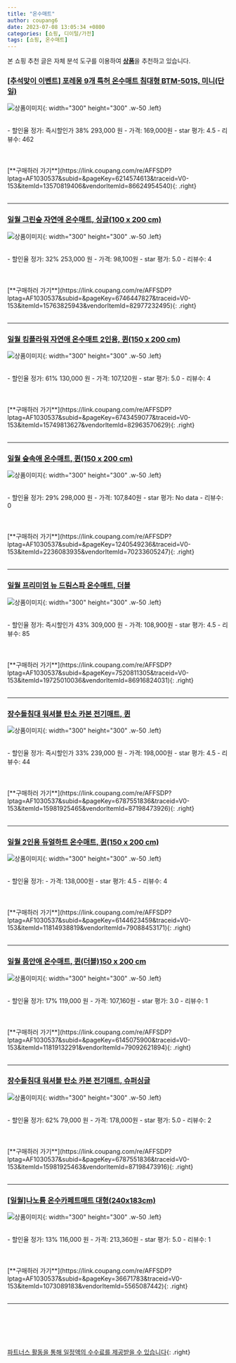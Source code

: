 ```yaml
---
title: "온수매트"
author: coupang6
date: 2023-07-08 13:05:34 +0800
categories: [쇼핑, 디이털/가전]
tags: [쇼핑, 온수매트]
---
```


본 쇼핑 추천 글은 자체 분석 도구를 이용하여 [**상품**](https://link.coupang.com/a/bao1ui)을 추천하고 있습니다.

### [[추석맞이 이벤트] 포레몽 9개 특허 온수매트 침대형 BTM-501S, 미니(단일)](https://link.coupang.com/re/AFFSDP?lptag=AF1030537&subid=&pageKey=6214574613&traceid=V0-153&itemId=13570819406&vendorItemId=86624954540)

![상품이미지](https://thumbnail7.coupangcdn.com/thumbnails/remote/230x230ex/image/vendor_inventory/cf14/71e388cf82ae5feb21149fb4fc56583d7357943b6cc756bc418a8a675c33.jpg){: width="300" height="300" .w-50 .left}


<br>
- 할인율 정가: 즉시할인가 38%  293,000   원
- 가격: 169,000원
- star 평가: 4.5
- 리뷰수: 462
<br>
<br>
<br>
<br>
[**구매하러 가기**](https://link.coupang.com/re/AFFSDP?lptag=AF1030537&subid=&pageKey=6214574613&traceid=V0-153&itemId=13570819406&vendorItemId=86624954540){: .right}
<br>
<br>

---

### [일월 그린숲 자연애 온수매트, 싱글(100 x 200 cm)](https://link.coupang.com/re/AFFSDP?lptag=AF1030537&subid=&pageKey=6746447827&traceid=V0-153&itemId=15763825943&vendorItemId=82977232495)

![상품이미지](https://thumbnail8.coupangcdn.com/thumbnails/remote/230x230ex/image/retail/images/3648349307733286-9a978062-4f6e-4486-8f78-f3efed8da30e.jpg){: width="300" height="300" .w-50 .left}


<br>
- 할인율 정가: 32%  253,000   원
- 가격: 98,100원
- star 평가: 5.0
- 리뷰수: 4
<br>
<br>
<br>
<br>
[**구매하러 가기**](https://link.coupang.com/re/AFFSDP?lptag=AF1030537&subid=&pageKey=6746447827&traceid=V0-153&itemId=15763825943&vendorItemId=82977232495){: .right}
<br>
<br>

---

### [일월 킹플라워 자연애 온수매트 2인용, 퀸(150 x 200 cm)](https://link.coupang.com/re/AFFSDP?lptag=AF1030537&subid=&pageKey=6743459077&traceid=V0-153&itemId=15749813627&vendorItemId=82963570629)

![상품이미지](https://thumbnail6.coupangcdn.com/thumbnails/remote/230x230ex/image/retail/images/2022/08/30/14/2/f8310d5c-bd58-4952-8af9-7272175fd2a6.png){: width="300" height="300" .w-50 .left}


<br>
- 할인율 정가: 61%  130,000   원
- 가격: 107,120원
- star 평가: 5.0
- 리뷰수: 4
<br>
<br>
<br>
<br>
[**구매하러 가기**](https://link.coupang.com/re/AFFSDP?lptag=AF1030537&subid=&pageKey=6743459077&traceid=V0-153&itemId=15749813627&vendorItemId=82963570629){: .right}
<br>
<br>

---

### [일월 숲속애 온수매트, 퀸(150 x 200 cm)](https://link.coupang.com/re/AFFSDP?lptag=AF1030537&subid=&pageKey=1240549236&traceid=V0-153&itemId=2236083935&vendorItemId=70233605247)

![상품이미지](https://thumbnail6.coupangcdn.com/thumbnails/remote/230x230ex/image/retail/images/2020/02/05/17/9/8089ebe9-7ecc-47c8-bf2e-cd39226b1a9b.jpg){: width="300" height="300" .w-50 .left}


<br>
- 할인율 정가: 29%  298,000   원
- 가격: 107,840원
- star 평가: No data
- 리뷰수: 0
<br>
<br>
<br>
<br>
[**구매하러 가기**](https://link.coupang.com/re/AFFSDP?lptag=AF1030537&subid=&pageKey=1240549236&traceid=V0-153&itemId=2236083935&vendorItemId=70233605247){: .right}
<br>
<br>

---

### [일월 프리미엄 뉴 드림스파 온수매트, 더블](https://link.coupang.com/re/AFFSDP?lptag=AF1030537&subid=&pageKey=7520811305&traceid=V0-153&itemId=19725010036&vendorItemId=86916824031)

![상품이미지](https://thumbnail8.coupangcdn.com/thumbnails/remote/230x230ex/image/vendor_inventory/1eea/7518017564de06dbfc5b125d30227d924ccc6a0395e1dfc195fb43921bba.jpg){: width="300" height="300" .w-50 .left}


<br>
- 할인율 정가: 즉시할인가 43%  309,000   원
- 가격: 108,900원
- star 평가: 4.5
- 리뷰수: 85
<br>
<br>
<br>
<br>
[**구매하러 가기**](https://link.coupang.com/re/AFFSDP?lptag=AF1030537&subid=&pageKey=7520811305&traceid=V0-153&itemId=19725010036&vendorItemId=86916824031){: .right}
<br>
<br>

---

### [장수돌침대 워셔블 탄소 카본 전기매트, 퀸](https://link.coupang.com/re/AFFSDP?lptag=AF1030537&subid=&pageKey=6787551836&traceid=V0-153&itemId=15981925465&vendorItemId=87198473926)

![상품이미지](https://thumbnail6.coupangcdn.com/thumbnails/remote/230x230ex/image/vendor_inventory/daf9/fbf687ee5b399b35ced14c8ddf01cd6f09071d28ebb6d80feafa6802fce9.jpg){: width="300" height="300" .w-50 .left}


<br>
- 할인율 정가: 즉시할인가 33%  239,000   원
- 가격: 198,000원
- star 평가: 4.5
- 리뷰수: 44
<br>
<br>
<br>
<br>
[**구매하러 가기**](https://link.coupang.com/re/AFFSDP?lptag=AF1030537&subid=&pageKey=6787551836&traceid=V0-153&itemId=15981925465&vendorItemId=87198473926){: .right}
<br>
<br>

---

### [일월 2인용 듀얼하트 온수매트, 퀸(150 x 200 cm)](https://link.coupang.com/re/AFFSDP?lptag=AF1030537&subid=&pageKey=6144623459&traceid=V0-153&itemId=11814938819&vendorItemId=79088453171)

![상품이미지](https://thumbnail6.coupangcdn.com/thumbnails/remote/230x230ex/image/retail/images/2021/10/26/10/7/aac28e13-9104-4ccd-a113-5c74a7a4bc45.jpg){: width="300" height="300" .w-50 .left}


<br>
- 할인율 정가: 
- 가격: 138,000원
- star 평가: 4.5
- 리뷰수: 4
<br>
<br>
<br>
<br>
[**구매하러 가기**](https://link.coupang.com/re/AFFSDP?lptag=AF1030537&subid=&pageKey=6144623459&traceid=V0-153&itemId=11814938819&vendorItemId=79088453171){: .right}
<br>
<br>

---

### [일월 품안애 온수매트, 퀸(더블)150 x 200 cm](https://link.coupang.com/re/AFFSDP?lptag=AF1030537&subid=&pageKey=6145075900&traceid=V0-153&itemId=11819132291&vendorItemId=79092621894)

![상품이미지](https://thumbnail7.coupangcdn.com/thumbnails/remote/230x230ex/image/retail/images/2021/10/26/15/8/1fb431af-c068-48fb-8491-72f5698fc4fa.jpg){: width="300" height="300" .w-50 .left}


<br>
- 할인율 정가: 17%  119,000   원
- 가격: 107,160원
- star 평가: 3.0
- 리뷰수: 1
<br>
<br>
<br>
<br>
[**구매하러 가기**](https://link.coupang.com/re/AFFSDP?lptag=AF1030537&subid=&pageKey=6145075900&traceid=V0-153&itemId=11819132291&vendorItemId=79092621894){: .right}
<br>
<br>

---

### [장수돌침대 워셔블 탄소 카본 전기매트, 슈퍼싱글](https://link.coupang.com/re/AFFSDP?lptag=AF1030537&subid=&pageKey=6787551836&traceid=V0-153&itemId=15981925463&vendorItemId=87198473916)

![상품이미지](https://thumbnail7.coupangcdn.com/thumbnails/remote/230x230ex/image/vendor_inventory/f515/8f078b2c4eea331a67ff1942fe8cc1e1bb3ca27c5daa8cec7c038181c1c8.jpg){: width="300" height="300" .w-50 .left}


<br>
- 할인율 정가: 62%  79,000   원
- 가격: 178,000원
- star 평가: 5.0
- 리뷰수: 2
<br>
<br>
<br>
<br>
[**구매하러 가기**](https://link.coupang.com/re/AFFSDP?lptag=AF1030537&subid=&pageKey=6787551836&traceid=V0-153&itemId=15981925463&vendorItemId=87198473916){: .right}
<br>
<br>

---

### [[일월]나노륨 온수카페트매트 대형(240x183cm)](https://link.coupang.com/re/AFFSDP?lptag=AF1030537&subid=&pageKey=36671783&traceid=V0-153&itemId=1073089183&vendorItemId=5565087442)

![상품이미지](https://thumbnail8.coupangcdn.com/thumbnails/remote/230x230ex/image/vendor_inventory/c919/2ea9fbe8daadc32486678352ecbbe0f73c8db65e3dc3082d3552dc28d279.jpg){: width="300" height="300" .w-50 .left}


<br>
- 할인율 정가: 13%  116,000   원
- 가격: 213,360원
- star 평가: 5.0
- 리뷰수: 1
<br>
<br>
<br>
<br>
[**구매하러 가기**](https://link.coupang.com/re/AFFSDP?lptag=AF1030537&subid=&pageKey=36671783&traceid=V0-153&itemId=1073089183&vendorItemId=5565087442){: .right}
<br>
<br>

---
<br><br><br><br><br> [파트너스 활동을 통해 일정액의 수수료를 제공받을 수 있습니다](https://link.coupang.com/a/bao1ui){: .right}